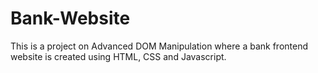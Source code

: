 # Bank-Website
This is a project on Advanced DOM Manipulation where a bank frontend website is created using HTML, CSS and Javascript.
